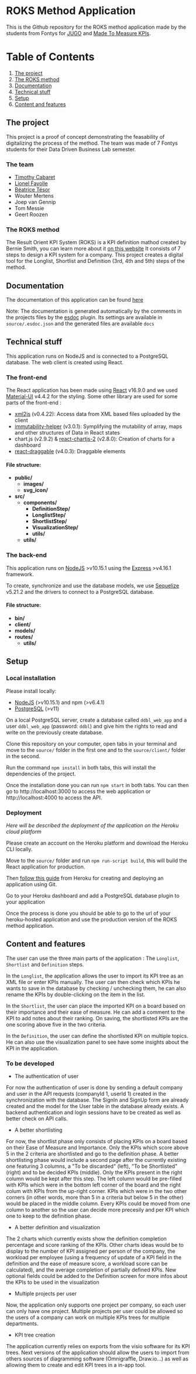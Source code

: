 # ROKS Method Application

This is the Github repository for the ROKS method application made by the students from Fontys for [JUGO](https://jugo.nl/en/) and [Made To Measure KPIs](https://madetomeasurekpis.com/).

# Table of Contents
1. [The project](#project)
2. [The ROKS method](#method)
3. [Documentation](#documentation)
4. [Technical stuff](#technical)
5. [Setup](#setup)
6. [Content and features](#content)

## The project <a name="project"></a>

This project is a proof of concept demonstrating the feasability of digitalizing the process of the method.
The team was made of 7 Fontys students for their Data Driven Business Lab semester.

### The team <a name="team"></a>

- [Timothy Cabaret](https://github.com/Haukain)
- [Lionel Fayolle](https://github.com/lionel438)
- [Béatrice Tésor](https://github.com/Beatrice1234)
- Wouter Mertens
- Joep van Gennip
- Tom Messie
- Geert Roozen

### The ROKS method <a name="method"></a>

The Result Orient KPI System (ROKS) is a KPI definition mathod created by Bernie Smith, you can learn more about it [on this website](https://madetomeasurekpis.com/roks-kpi-method-overview/)
It consists of 7 steps to design a KPI system for a company. This project creates a digital tool for the Longlist, Shortlist and Definition (3rd, 4th and 5th) steps of the method.

## Documentation <a name="documentation"></a>

The documentation of this application can be found [here](*TBD*)

Note: The documentation is generated automatically by the comments in the projects files by the [esdoc](https://esdoc.org/) plugin. Its settings are available in `source/.esdoc.json` and the generated files are available `docs`

## Technical stuff <a name="technical"></a>

This application runs on NodeJS and is connected to a PostgreSQL database.
The web client is created using React.

### The front-end 

The React application has been made using [React](https://reactjs.org/) v16.9.0 and we used [Material-UI](https://material-ui.com/) v4.4.2 for the styling.
Some other library are used for some parts of the front-end :
- [xml2js](https://www.npmjs.com/package/xml2js) (v0.4.22): Access data from XML based files uploaded by the client
- [immutability-helper](https://github.com/kolodny/immutability-helper) (v3.0.1): Symplifying the mutability of array, maps and other structures of Data in React states
- chart.js (v2.9.2) & [react-chartjs-2](https://www.npmjs.com/package/react-chartjs-2) (v2.8.0): Creation of charts for a dashboard
- [react-draggable](https://www.npmjs.com/package/react-draggable) (v4.0.3): Draggable elements

#### File structure:

- **public/**
    - **images/**
    - **svg_icon/**
- **src/**
    - **components/**
        - **DefinitionStep/**
        - **LonglistStep/**
        - **ShortlistStep/**
        - **VisualizationStep/**
        - **utils/**
    - **utils/**

### The back-end 

This application runs on [NodeJS](https://nodejs.org/en/) >v10.15.1 using the [Express](https://expressjs.com/) >v4.16.1 framework.

To create, synchronize and use the database models, we use [Sequelize](https://sequelize.org/) v5.21.2 and the drivers to connect to a PostgreSQL database.

#### File structure:

- **bin/**
- **client/**
- **models/**
- **routes/**
    - **utils/**

## Setup <a name="setup"></a>

### Local installation

Please install locally:
- [NodeJS](https://nodejs.org/en/) (>v10.15.1) and npm (>v6.4.1)
- [PostgreSQL](https://www.postgresql.org/) (>v11)

On a local PostgreSQL server, create a database called `ddbl_web_app` and a user `ddbl_web_app` (password: `ddbl`) and give him the rights to read and write on the previously create database.

Clone this repository on your computer, open tabs in your terminal and move to the `source/` folder in the first one and to the `source/client/` folder in the second.

Run the command `npm install` in both tabs, this will install the dependencies of the project.

Once the installation done you can run `npm start` in both tabs. You can then go to http://localhost:3000 to access the web application or http://localhost:4000 to access the API.

### Deployment

*Here will be described the deployment of the application on the Heroku cloud platform*

Please create an account on the Heroku platform and download the Heroku CLI locally.

Move to the `source/` folder and run `npm run-script build`, this will build the React application for production.

Then [follow this guide](https://devcenter.heroku.com/articles/git) from Heroku for creating and deploying an application using Git.

Go to your Heroku dashboard and add a PostgreSQL database plugin to your application

Once the process is done you should be able to go to the url of your heroku-hosted application and use the production version of the ROKS method application.

## Content and features <a name="content"></a>

The user can use the three main parts of the application : The `Longlist`, `Shortlist` and `Definition` steps.

In the `Longlist`, the application allows the user to import its KPI tree as an XML file or enter KPIs manually. The user can then check which KPIs he wants to save in the database by checking / unchecking them, he can also rename the KPIs by double-clicking on the item in the list.

In the `Shortlist`, the user can place the imported KPI on a board based on their importance and their ease of measure. He can add a comment to the KPI to add notes about their ranking. On saving, the shortlisted KPIs are the one scoring above five in the two criteria.

In the `Definition`, the user can define the shortlisted KPI on multiple topics. He can also use the visualization panel to see have some insights about the KPI in the application.

### To be developed

- The authentication of user

For now the authentication of user is done by sending a default company and user in the API requests (companyId 1, userId 1) created in the synchronization with the database. The SignIn and SignUp form are already created and the model for the User table in the database already exists. A backend authentication and login sessions have to be created as well as better check on API calls.

- A better shortlisting

For now, the shortlist phase only consists of placing KPIs on a board based on their Ease of Measure and Importance. Only the KPIs which score above 5 in the 2 criteria are shortlisted and go to the definition phase.
A better shortlisting phase would include a second page after the currently existing one featuring 3 columns, a "To be discarded" (left), "To be Shortlisted" (right) and to be decided KPIs (middle). Only the KPIs present in the right column would be kept after this step.
The left column would be pre-filled with KPIs which were in the bottom left corner of the board and the right colum with KPIs from the up-right corner. KPIs which were in the two other corners (in other words, more than 5 in a criteria but below 5 in the other) would be placed in the middle column. Every KPIs could be moved from one column to another so the user can decide more precesily and per KPI which one to keep to the definition phase.

- A better definition and visualization

The 2 charts which currently exists show the definition completion percentage and score ranking of the KPIs. Other charts ideas would be to display to the number of KPI assigned per person of the company, the workload per employee (using a frequency of update of a KPI field in the definition and the ease of measure score, a workload score can be calculated), and the average completion of partially defined KPIs.
New optional fields could be added to the Definition screen for more infos about the KPIs to be used in the visualization

- Multiple projects per user

Now, the application only supports one project per company, so each user can only have one project. Multiple projects per user could be allowed so the users of a company can work on multiple KPIs trees for multiple departments.

- KPI tree creation

The application currently relies on exports from the visio software for its KPI trees. Next versions of the application should allow the users to import from others sources of diagramming software (Omnigraffle, Draw.io...) as well as allowing them to create and edit KPI trees in a in-app tool.